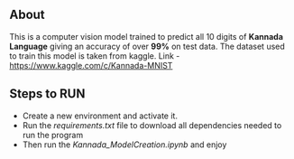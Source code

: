 ## About

This is a computer vision model trained to predict all 10 digits of **Kannada Language** giving an accuracy of over **99%** on test data. The dataset used to train this model is taken from kaggle.
Link - https://www.kaggle.com/c/Kannada-MNIST


## Steps to RUN

 - Create a new environment and activate it.
 - Run the *requirements.txt* file to download all dependencies needed to run the program
 - Then run the *Kannada_ModelCreation.ipynb* and enjoy